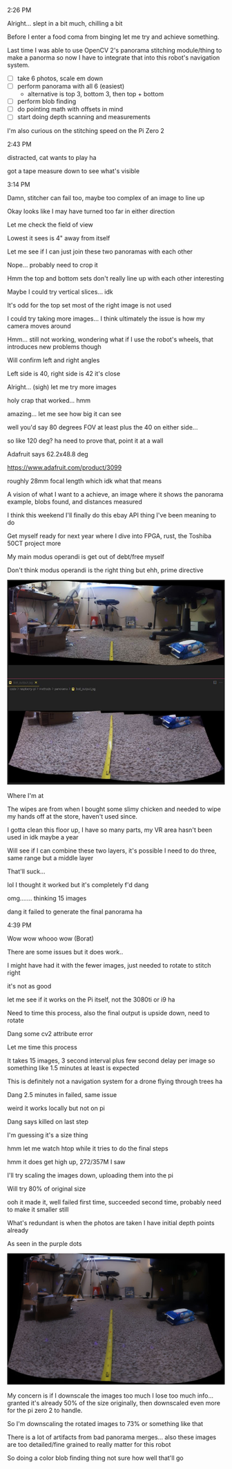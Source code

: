 2:26 PM

Alright... slept in a bit much, chilling a bit

Before I enter a food coma from binging let me try and achieve something.

Last time I was able to use OpenCV 2's panorama stitching module/thing to make a panorma so now I have to integrate that into this robot's navigation system.

- [ ] take 6 photos, scale em down
- [ ] perform panorama with all 6 (easiest)
  - alternative is top 3, bottom 3, then top + bottom
- [ ] perform blob finding
- [ ] do pointing math with offsets in mind
- [ ] start doing depth scanning and measurements

I'm also curious on the stitching speed on the Pi Zero 2

2:43 PM

distracted, cat wants to play ha

got a tape measure down to see what's visible

3:14 PM

Damn, stitcher can fail too, maybe too complex of an image to line up

Okay looks like I may have turned too far in either direction

Let me check the field of view

Lowest it sees is 4" away from itself

Let me see if I can just join these two panoramas with each other

Nope... probably need to crop it

Hmm the top and bottom sets don't really line up with each other interesting

Maybe I could try vertical slices... idk

It's odd for the top set most of the right image is not used

I could try taking more images... I think ultimately the issue is how my camera moves around

Hmm... still not working, wondering what if I use the robot's wheels, that introduces new problems though

Will confirm left and right angles

Left side is 40, right side is 42 it's close

Alright... (sigh) let me try more images

holy crap that worked... hmm

amazing... let me see how big it can see

well you'd say 80 degrees FOV at least plus the 40 on either side...

so like 120 deg? ha need to prove that, point it at a wall

Adafruit says 62.2x48.8 deg

https://www.adafruit.com/product/3099

roughly 28mm focal length which idk what that means

A vision of what I want to a achieve, an image where it shows the panorama example, blobs found, and distances measured

I think this weekend I'll finally do this ebay API thing I've been meaning to do

Get myself ready for next year where I dive into FPGA, rust, the Toshiba 50CT project more

My main modus operandi is get out of debt/free myself

Don't think modus operandi is the right thing but ehh, prime directive

<img src="../../images/panorama-progress.JPG"/>

Where I'm at

The wipes are from when I bought some slimy chicken and needed to wipe my hands off at the store, haven't used since.

I gotta clean this floor up, I have so many parts, my VR area hasn't been used in idk maybe a year

Will see if I can combine these two layers, it's possible I need to do three, same range but a middle layer

That'll suck...

lol I thought it worked but it's completely f'd dang

omg....... thinking 15 images

dang it failed to generate the final panorama ha

4:39 PM

Wow wow whooo wow (Borat)

There are some issues but it does work..

I might have had it with the fewer images, just needed to rotate to stitch right

it's not as good

let me see if it works on the Pi itself, not the 3080ti or i9 ha

Need to time this process, also the final output is upside down, need to rotate

Dang some cv2 attribute error

Let me time this process

It takes 15 images, 3 second interval plus few second delay per image so something like 1.5 minutes at least is expected

This is definitely not a navigation system for a drone flying through trees ha

Dang 2.5 minutes in failed, same issue

weird it works locally but not on pi

Dang says killed on last step

I'm guessing it's a size thing

hmm let me watch htop while it tries to do the final steps

hmm it does get high up, 272/357M I saw

I'll try scaling the images down, uploading them into the pi

Will try 80% of original size

ooh it made it, well failed first time, succeeded second time, probably need to make it smaller still

What's redundant is when the photos are taken I have initial depth points already

As seen in the purple dots

<img src="../../images/pi-generated-panorama.JPG">

My concern is if I downscale the images too much I lose too much info... granted it's already 50% of the size originally, then downscaled even more for the pi zero 2 to handle.

So I'm downscaling the rotated images to 73% or something like that

There is a lot of artifacts from bad panorama merges... also these images are too detailed/fine grained to really matter for this robot

So doing a color blob finding thing not sure how well that'll go

